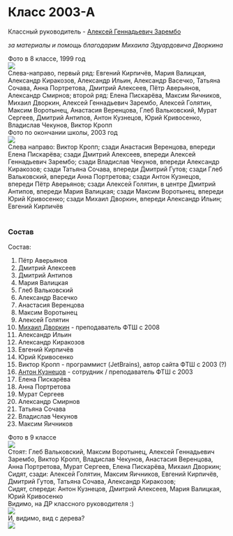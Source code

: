 <!--?title Класс 2003-А -->

# Класс 2003-А

Классный руководитель - [Алексей Геннадьевич Зарембо](/people/zarembo/index.html)

_за материалы и помощь благодарим Михаила Эдуардовича Дворкина_ 

<div class="row">
  <div class="col-xl-6 col-sm-12 text-center">
    Фото в 8 классе, 1999 год <br/>
    <img src="https://pths-archive.github.io/static/img/classes/2003a/group-8.jpg" class="full-width"/><br/>
    <span class="hint">Слева-направо, первый ряд: Евгений Кирпичёв, Мария Валицкая, Александр Киракозов, Александр Ильин, Александр Васечко, Татьяна Сочава, Анна Портретова, Дмитрий Алексеев, Пётр Аверьянов, Александр Смирнов;
      второй ряд: Елена Пискарёва, Максим Яичников, Михаил Дворкин, Алексей Геннадьевич Зарембо, Алексей Голятин, Максим Воротынец, Анастасия Веренцова, Глеб Вальковский, Мурат Сергеев, Дмитрий Антипов, Антон Кузнецов, Юрий Кривосенко, Владислав Чекунов, Виктор Кропп</span>
  </div>
  <div class="col-xl-6 col-sm-12 text-center">
    Фото по окончании школы, 2003 год <br/>
    <img src="https://pths-archive.github.io/static/img/classes/2003a/group-11.jpg" class="full-width"/><br/>
    <span class="hint">Слева направо: 
      Виктор Кропп;
      сзади Анастасия Веренцова, впереди Елена Пискарёва;
      сзади Дмитрий Алексеев, впереди Алексей Геннадьевич Зарембо;
      сзади Владислав Чекунов, впереди Александр Киракозов;
      сзади Татьяна Сочава, впереди Дмитрий Гутов;
      сзади Глеб Вальковский, впереди Анна Портретова;
      сзади Антон Кузнецов, впереди Пётр Аверьянов;
      сзади Алексей Голятин, в центре Дмитрий Антипов, впереди Мария Валицкая;
      сзади Максим Воротынец, впереди Юрий Кривосенко;
      сзади Михаил Дворкин, впереди Александр Ильин;
      Евгений Кирпичёв</span>
  </div>
</div>
<br/>

### Состав

Состав:

1. Пётр Аверьянов
1. Дмитрий Алексеев
1. Дмитрий Антипов
1. Мария Валицкая
1. Глеб Вальковский
1. Александр Васечко
1. Анастасия Веренцова
1. Максим Воротынец
1. Алексей Голятин
1. [Михаил Дворкин](/people/dvorkin/index.html) - преподаватель ФТШ с 2008
1. Александр Ильин
1. Александр Киракозов
1. Евгений Кирпичёв
1. Юрий Кривосенко
1. Виктор Кропп - программист (JetBrains), автор сайта ФТШ c 2003 (?)
1. [Антон Кузнецов](/people/kuznetsov/index.html) - сотрудник / преподаватель ФТШ с 2003
1. Елена Пискарёва
1. Анна Портретова
1. Мурат Сергеев
1. Александр Смирнов
1. Татьяна Сочава
1. Владислав Чекунов
1. Максим Яичников

<div class="row">
  <div class="col-xl-6 offset-xl-3 col-sm-12 text-center">
    Фото в 9 классе<br/>
    <img src="https://pths-archive.github.io/static/img/classes/2003a/group-9.jpg" class="full-width"/><br/>
    <span class="hint">
      Стоят: Глеб Вальковский, Максим Воротынец, Алексей Геннадьевич Зарембо, Виктор Кропп, Владислав Чекунов, Анастасия Веренцова, Анна Портретова, Мурат Сергеев, Елена Пискарёва, Михаил Дворкин;<br/>
Сидят, сзади: Алексей Голятин, Максим Яичников, Евгений Кирпичёв, Дмитрий Гутов, Татьяна Сочава, Александр Киракозов;<br/>
Сидят, спереди: Антон Кузнецов, Дмитрий Алексеев, Мария Валицкая, Юрий Кривосенко
    </span>
  </div>
</div>
<div class="row">
  <div class="col-xl-6 col-sm-12 text-center">
    Видимо, на ДР классного руководителя :) <br/>
    <img src="https://pths-archive.github.io/static/img/classes/2003a/derevo-10.jpg" class="full-width"/><br/>
  </div>
  <div class="col-xl-6 col-sm-12 text-center">
    И, видимо, вид с дерева? <br/>
    <img src="https://pths-archive.github.io/static/img/classes/2003a/ag-10.jpg" class="full-width"/><br/>
  </div>
</div>
